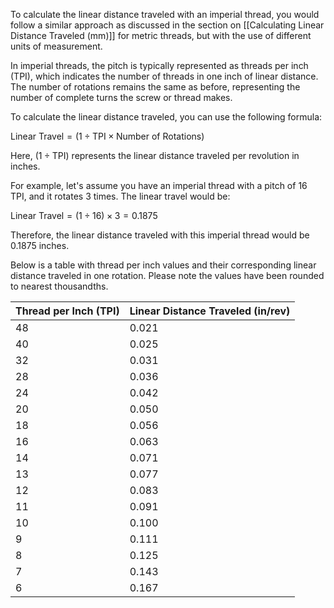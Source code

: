 To calculate the linear distance traveled with an imperial thread, you would follow a similar approach as discussed in the section on [[Calculating Linear Distance Traveled (mm)]] for metric threads, but with the use of different units of measurement.

In imperial threads, the pitch is typically represented as threads per inch (TPI), which indicates the number of threads in one inch of linear distance. The number of rotations remains the same as before, representing the number of complete turns the screw or thread makes.

To calculate the linear distance traveled, you can use the following formula:

$\text{Linear Travel}=(1\div\text{TPI}\times\text{Number of Rotations})$

Here, ($1\div\text{TPI}$) represents the linear distance traveled per revolution in inches.

For example, let's assume you have an imperial thread with a pitch of 16 TPI, and it rotates 3 times. The linear travel would be:

$\text{Linear Travel}=(1\div16)\times3=0.1875$

Therefore, the linear distance traveled with this imperial thread would be 0.1875 inches.

Below is a table with thread per inch values and their corresponding linear distance traveled in one rotation. Please note the values have been rounded to nearest thousandths.

| Thread per Inch (TPI) | Linear Distance Traveled (in/rev) |
|----------------------|----------------------------------|
| 48                   | 0.021                            |
| 40                   | 0.025                            |
| 32                   | 0.031                            |
| 28                   | 0.036                            |
| 24                   | 0.042                            |
| 20                   | 0.050                            |
| 18                   | 0.056                            |
| 16                   | 0.063                            |
| 14                   | 0.071                            |
| 13                   | 0.077                            |
| 12                   | 0.083                            |
| 11                   | 0.091                            |
| 10                   | 0.100                            |
| 9                    | 0.111                            |
| 8                    | 0.125                            |
| 7                    | 0.143                            |
| 6                    | 0.167                            |
